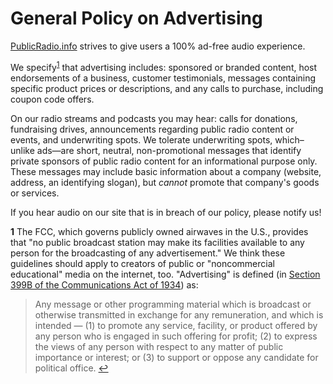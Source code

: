 # General Policy on Advertising
[PublicRadio.info](http://www.publicradio.info) strives to give users a 100% ad-free audio experience.

We specify<sup id="a1">[1](#f1)</sup> that advertising includes: sponsored or branded content, host endorsements of a business, customer testimonials, messages containing specific product prices or descriptions, and any calls to purchase, including coupon code offers.

On our radio streams and podcasts you may hear: calls for donations, fundraising drives, announcements regarding public radio content or events, and underwriting spots. We tolerate underwriting spots, which–unlike ads—are short, neutral, non-promotional messages that identify private sponsors of public radio content for an informational purpose only. These messages may include basic information about a company (website, address, an identifying slogan), but _cannot_ promote that company's goods or services.

If you hear audio on our site that is in breach of our policy, please notify us!

<b id="f1">1</b> The FCC, which governs publicly owned airwaves in the U.S., provides that "no public broadcast station may make its facilities available to any person for the broadcasting of any advertisement." We think these guidelines should apply to creators of public or "noncommercial educational" media on the internet, too. "Advertising" is defined (in [Section 399B of the Communications Act of 1934](https://www.fcc.gov/media/radio/nature-of-educational-broadcasting)) as:

>Any message or other programming material which is broadcast or otherwise transmitted
>in exchange for any remuneration, and which is intended —
> (1) to promote any service, facility, or product offered by any person who is engaged in
>such offering for profit;
> (2) to express the views of any person with respect to any matter of public importance or
>interest; or
> (3) to support or oppose any candidate for political office. [↩](#a1)

